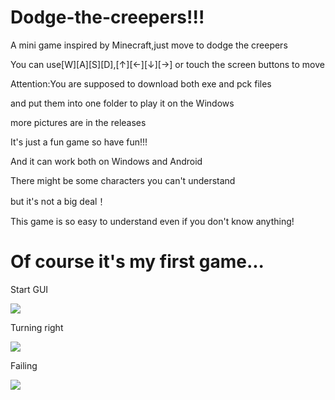 # Dodge-the-creepers!!!
A mini game inspired by Minecraft,just move to dodge the creepers


You can use[W][A][S][D],[↑][←][↓][→] or touch the screen buttons to move

Attention:You are supposed to download both exe and pck files

and put them into one folder to play it on the Windows

more pictures are in the releases

It's just a fun game so have fun!!!

And it can work both on Windows and Android 

There might be some characters you can't understand 

but it's not a big deal！

This game is so easy to understand even if you don't know anything! 

Of course it's my first game...
===============================================================================================================================

Start GUI

<a href="https://sm.ms/image/oAxsOuicmgS6nKJ" target="_blank"><img src="https://s2.loli.net/2022/08/03/oAxsOuicmgS6nKJ.png" ></a>

Turning right

<a href="https://sm.ms/image/I478JNyTnAaFUR5" target="_blank"><img src="https://s2.loli.net/2022/08/03/I478JNyTnAaFUR5.png" ></a>

Failing

<a href="https://sm.ms/image/ribTCeop4U5d8fx" target="_blank"><img src="https://s2.loli.net/2022/08/03/ribTCeop4U5d8fx.png" ></a>
